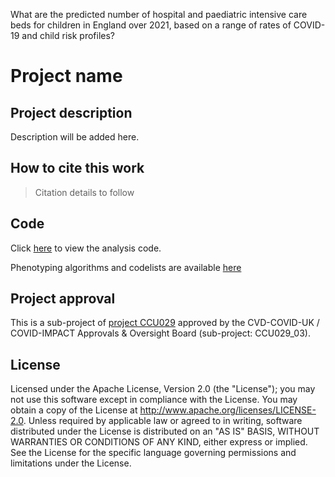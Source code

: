 What are the predicted number of hospital and paediatric intensive care beds for children in England over 2021, based on a range of rates of COVID-19 and child risk profiles? 

# Project name

## Project description

Description will be added here.

## How to cite this work
> Citation details to follow

## Code

Click [here](https://github.com/BHFDSC/CCU029_03/tree/main/code) to view the analysis code.

Phenotyping algorithms and codelists are available [here](https://github.com/BHFDSC/CCU029_03/tree/main/phenotypes)

## Project approval

This is a sub-project of [project CCU029](https://github.com/BHFDSC/CCU029) approved by the CVD-COVID-UK / COVID-IMPACT Approvals & Oversight Board (sub-project: CCU029_03).

## License

Licensed under the Apache License, Version 2.0 (the "License"); you may not use this software except in compliance with the License. You may obtain a copy of the License at http://www.apache.org/licenses/LICENSE-2.0. Unless required by applicable law or agreed to in writing, software distributed under the License is distributed on an "AS IS" BASIS, WITHOUT WARRANTIES OR CONDITIONS OF ANY KIND, either express or implied. See the License for the specific language governing permissions and limitations under the License.
